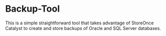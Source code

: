 # Backup-Tool
This is a simple straightforward tool that takes advantage of StoreOnce Catalyst to create and store backups of Oracle and SQL Server databases. 
